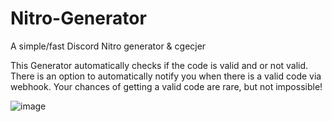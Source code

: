 # Nitro-Generator
A simple/fast Discord Nitro generator &amp; cgecjer

This Generator automatically checks if the code is valid and or not valid. There is an option to automatically notify you when there is a valid code via webhook. Your chances of getting a valid code are rare, but not impossible!

![image](https://user-images.githubusercontent.com/77751671/125934415-adcda7f4-c64f-4f25-8a6e-ae7ff74fff03.png)
